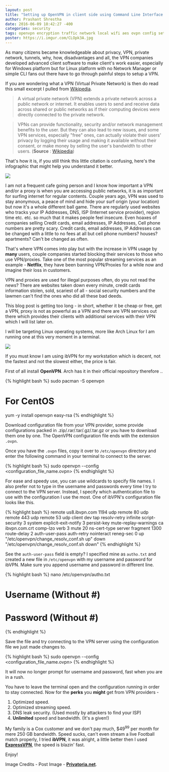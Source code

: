```yaml
---
layout: post
title: "Setting up OpenVPN in client side using Command Line Interface (CLI) in Linux."
author: Prashant Shrestha
date: 2016-06-09 18:42:27 -400
categories: security
tags: openvpn encryption traffic network local wifi aes ovpn config setup security
poster: https://i.imgur.com/CLOpk3A.jpg
---
```


As many citizens became knowledgeable about privacy, VPN, private network, tunnels, why, how, disadvantages and all, the VPN companies developed advanced client software to make client's work easier, especially for Windows platform but for Linux platform with no Network Manager or simple CLI fans out there have to go through painful steps to setup a VPN.

If you are wondering what a VPN (Virtual Private Network) is then do read this small excerpt I pulled from [Wikipedia](https://en.wikipedia.org/wiki/Virtual_private_network).
<!--excerpt-->
> A virtual private network (VPN) extends a private network across a public network or internet. It enables users to send and receive data across shared or public networks as if their computing devices were directly connected to the private network.

>VPNs can provide functionality, security and/or network management benefits to the user. But they can also lead to new issues, and some VPN services, especially "free" ones, can actually violate their users' privacy by logging their usage and making it available without their consent, or make money by selling the user's bandwidth to other users. (**Source** : [Wikipedia](https://en.wikipedia.org/wiki/Virtual_private_network))

That's how it is, if you still think this little citation is confusing, here's the infographic that might help you understand it better.

[![](https://i.imgur.com/xCXmz2U.png)](https://i.imgur.com/xCXmz2U.png)

I am not a frequent cafe going person and I know how important a VPN and/or a proxy is when you are accessing public networks, it is as important for surfing internet for regular contents. Couple years ago, VPN was used to stay anonymous, a peace of mind and hide your surf origin (your location) but now it's a whole different ball game. There are regularly used websites who tracks your IP Addresses, DNS, ISP (Internet service provider), region time etc. etc. so much that it makes people feel insecure. Even hoaxes of companies selling Credit cards, email addresses, IP Addresses, Cell phone numbers are pretty scary. Credit cards, email addresses, IP Addresses can be changed with a little to no fees at all but cell phone numbers? houses? apartments? Can't be changed as often.

That's where VPN comes into play but with the increase in VPN usage by **many** users, couple companies started blocking their services to those who use VPN/proxies. Take one of the most popular streaming services as an example - **Netflix**, they have been banning VPN/Proxies for a while now and imagine their loss in customers.

VPN and proxies are used for illegal purposes often, do you not read the news? There are websites taken down every minute, credit cards information stolen, sold, scariest of all - social security numbers and the lawmen can't find the ones who did all these bad deeds.

This blog post is getting too long - in short, whether it be cheap or free, get a VPN, proxy is not as powerful as a VPN and there are VPN services out there which provides their clients with additional services with their VPN which I will list later on.

I will be targeting Linux operating systems, more like Arch Linux for I am running one at this very moment in a terminal.

[![](https://i.imgur.com/F2Td2gF.png)](https://i.imgur.com/F2Td2gF.png)

If you must know I am using ibVPN for my workstation which is decent, not the fastest and not the slowest either, the price is fair.

First of all install **OpenVPN**. Arch has it in their official repository therefore ..

{% highlight bash %}
sudo pacman -S openvpn

# For CentOS
yum -y install openvpn easy-rsa
{% endhighlight %}

Download configuration file from your VPN provider, some provide configurations packed in .zip/.rar/.tar/.gz/.tar.gz or you have to download them one by one. The OpenVPN configuration file ends with the extension `.ovpn`.

Once you have the `.ovpn` files, copy it over to `/etc/openvpn` directory and enter the following command in your terminal to connect to the server.

{% highlight bash %}
sudo openvpn --config <configuration_file_name.ovpn>
{% endhighlight %}

For ease and speedy use, you can use wildcards to specify file names. I also prefer not to type in the username and passwords every time I try to connect to the VPN server. Instead, I specify which authentication file to use with the configuration I use the most. One of ibVPN's configuration file looks like this.

{% highlight bash %}
remote us8.ibvpn.com 1194 udp
remote <IP> 80 udp
remote <IP> 443 udp
remote <IP> 53 udp
client
dev tap
resolv-retry infinite
script-security 3 system
explicit-exit-notify 3
persist-key
mute-replay-warnings
ca ibvpn.com.crt
comp-lzo
verb 3
mute 20
ns-cert-type server
fragment 1300
route-delay 2
auth-user-pass
auth-retry nointeract
reneg-sec 0
up "/etc/openvpn/change_resolv_conf.sh up"
down "/etc/openvpn/change_resolv_conf.sh down"
{% endhighlight %}

See the `auth-user-pass` field is empty? I specified mine as `autho.txt` and created a new file in `/etc/openvpn` with my username and password for ibVPN. Make sure you append username and password in different line.

{% highlight bash %}
nano /etc/openvpn/autho.txt

# Username (Without #)
# Password (Without #)
{% endhighlight %}

Save the file and try connecting to the VPN server using the configuration file we just made changes to.

{% highlight bash %}
sudo openvpn --config <configuration_file_name.ovpn>
{% endhighlight %}

It will now no longer prompt for username and password, fast when you are in a rush.

You have to leave the terminal open and the configuration running in order to stay connected. Now for the **perks** you **might** get from VPN providers -

1. Optimized speed.
2. Optimized streaming speed.
3. DNS leak security. (Used mostly by attackers to find your ISP)
4. **Unlimited** speed and bandwidth. (It's a given!)

My family is a Cox customer and we don't pay much, $49<sup>99</sup> per month for mere 250 GB bandwidth. Speed sucks, can't even stream a live Football match properly, I tried **ibVPN**, it was alright, a little better then I used [**ExpressVPN**](https://www.expressvpn.com/), the speed is blazin' fast.

Enjoy!

Image Credits - Post Image - [**Privatoria.net**](https://privatoria.net/wp-content/uploads/2015/06/vpn-protocols.jpg).